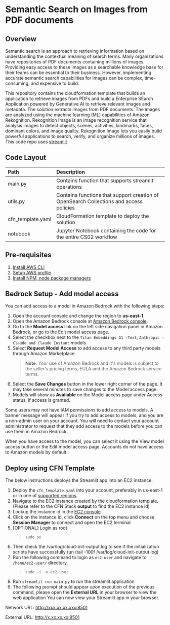 # Semantic Search on Images from PDF documents

## Overview
Semantic search is an approach to retrieving information based on understanding the contextual meaning of search terms. Many organizations have repositories of PDF documents containing millions of images. Providing easy access to these images as a searchable knowledge base for their teams can be essential to their business. However, implementing accurate semantic search capabilities for images can be complex, time-consuming, and expensive to build.

This repository contains the cloudformation template that builds an application to retrieve images from PDFs and build a Enterprise SEarch Application powered by Generative AI to retrieve relevant images and metadata. The solution extracts images from PDF documents. The images are analyzed using the machine learning (ML) capabilities of Amazon Rekognition. Rekognition Image is an image recognition service that analysis images to detect objects, scenes, activities, landmarks, faces, dominant colors, and image quality. Rekognition Image lets you easily build powerful applications to search, verify, and organize millions of images.
This code repo uses [streamlit](https://docs.streamlit.io/)

## Code Layout

| Path              | Description                                                                             |
|:------------------|:----------------------------------------------------------------------------------------|
| main.py           | 	Contains function that supports streamlit operations                                   |
| utils.py          | 	Contains functions that support creation of OpenSearch Collections and access policies |
| cfn_template.yaml | 	CloudFormation template to deploy the solution                                         |
| notebook          | 	Jupyter Notebook containing the code for the entire CS02 workflow                      |


## Pre-requisites

1. [Install AWS CLI](https://docs.aws.amazon.com/cli/latest/userguide/getting-started-install.html)
2. [Setup AWS profile](https://docs.aws.amazon.com/cli/latest/userguide/cli-chap-configure.html)
3. [Install NPM, node package managers](https://docs.npmjs.com/downloading-and-installing-node-js-and-npm)


## Bedrock Setup - Add model access

You can add access to a model in Amazon Bedrock with the following steps:

1. Open the account console and change the region to **us-east-1**.
2. Open the Amazon Bedrock console at [Amazon Bedrock console](https://console.aws.amazon.com/bedrock).
3. Go to the **Model access** link on the left side navigation panel in Amazon Bedrock, or go to the Edit model access page.
4. Select the checkbox next to the `Titan Embeddings G1 -Text`, `Anthropic - Claude and Claude Instant` models.
5. Select **Request Model Access** to add access to any third party models through Amazon Marketplace. 
   >**Note**: Your use of Amazon Bedrock and it's models is subject to the seller's pricing terms, EULA and the Amazon Bedrock service terms.
6. Select the **Save Changes** button in the lower right corner of the page. It may take several minutes to save changes to the Model access page.
7. Models will show as **Available** on the Model access page under Access status, if access is granted.

Some users may not have IAM permissions to add access to models. A banner message will appear if you try to add access to models, and you are a non-admin user on your account. You will need to contact your account administrator to request that they add access to the models before you can use them in Amazon Bedrock.

When you have access to the model, you can select it using the View model access button or the Edit model access page. Accounts do not have access to Amazon models by default.

## Deploy using CFN Template

The below instructions deploys the Streamlit app into an EC2 instance.

1. Deploy the `cfn_template.yaml` into your account, preferably in us-east-1 or in one of [supported regions](https://docs.aws.amazon.com/bedrock/latest/userguide/what-is-bedrock.html#bedrock-regions).
2. Navigate to the EC2 instance created by the cloudformation template. (Please refer to the CFN Stack **output** to find the EC2 instance id) 
3. Lookup the instance id in the [EC2 console](https://console.aws.amazon.com/ec2)
4. Click on the instance id, click **Connect** on the top menu and choose **Session Manager** to connect and open the EC2 terminal 
5. [OPTIONAL] Login as root 
   > `sudo su`
6. Then check the /var/log/cloud-init-output.log to see if the initialization scripts have successfully run (tail -100f /var/log/cloud-init-output.log)
7. Run the following command to login as `ec2-user` and navigate to `/home/ec2-user/` directory.
    > `sudo -i -u ec2-user`
8. Run `streamlit run main.py` to run the streamlit application
9. The following prompt should appear upon execution of the previous command, please open the **External URL** in your browser to view the web application
You can now view your Streamlit app in your browser.

Network URL: http://xxx.xx.xx.xxx:8501

External URL: http://x.xx.xx.xx:8501
   


